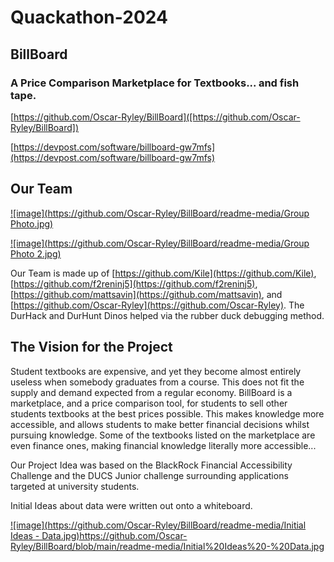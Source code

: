 # Quackathon-2024

## BillBoard

### A Price Comparison Marketplace for Textbooks... and fish tape.

[https://github.com/Oscar-Ryley/BillBoard]([https://github.com/Oscar-Ryley/BillBoard])

[https://devpost.com/software/billboard-gw7mfs](https://devpost.com/software/billboard-gw7mfs)

## Our Team

[![image](https://github.com/Oscar-Ryley/BillBoard/readme-media/Group Photo.jpg)](https://github.com/Oscar-Ryley/BillBoard/blob/main/readme-media/Group%20Photo.jpg)

[![image](https://github.com/Oscar-Ryley/BillBoard/readme-media/Group Photo 2.jpg)](https://github.com/Oscar-Ryley/BillBoard/blob/main/readme-media/Group%20Photo%202.jpg)

Our Team is made up of [https://github.com/Kile](https://github.com/Kile), [https://github.com/f2reninj5](https://github.com/f2reninj5), [https://github.com/mattsavin](https://github.com/mattsavin), and [https://github.com/Oscar-Ryley](https://github.com/Oscar-Ryley). The DurHack and DurHunt Dinos helped via the rubber duck debugging method.

## The Vision for the Project

Student textbooks are expensive, and yet they become almost entirely useless when somebody graduates from a course. This does not fit the supply and demand expected from a regular economy. BillBoard is a marketplace, and a price comparison tool, for students to sell other students textbooks at the best prices possible. This makes knowledge more accessible, and allows students to make better financial decisions whilst pursuing knowledge. Some of the textbooks listed on the marketplace are even finance ones, making financial knowledge literally more accessible...

Our Project Idea was based on the BlackRock Financial Accessibility Challenge and the DUCS Junior challenge surrounding applications targeted at university students.

Initial Ideas about data were written out onto a whiteboard.

[![image](https://github.com/Oscar-Ryley/BillBoard/readme-media/Initial Ideas - Data.jpg)](https://github.com/Oscar-Ryley/BillBoard/blob/main/readme-media/Initial%20Ideas%20-%20Data.jpg)https://github.com/Oscar-Ryley/BillBoard/blob/main/readme-media/Initial%20Ideas%20-%20Data.jpg


